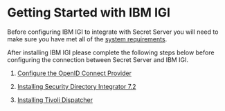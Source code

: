 [title]: # (Getting Started)
[tags]: # (introduction)
[priority]: # (1)
# Getting Started with IBM IGI

Before configuring IBM IGI to integrate with Secret Server you will need to make sure you have met all of the [system requirements](requirements.md).

After installing IBM IGI please complete the following steps below before configuring the connection between Secret Server and IBM IGI.

1. [Configure the OpenID Connect Provider](config-openid-connect-provider-4.md)

1. [Installing Security Directory Integrator 7.2](installing-security-directory-integrator-2.md)

1. [Installing Tivoli Dispatcher](installing-tivoli-dispatcher-3.md)